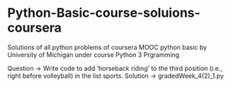 # Python-Basic-course-soluions-coursera
Solutions of all python problems of coursera MOOC python basic by University of Michigan under course Python 3 Prgramming

Question -> Write code to add ‘horseback riding’ to the third position (i.e., right before volleyball) in the list sports.
Solution -> gradedWeek_4(2)_1.py
